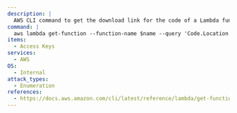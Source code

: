 ```yaml
---
description: |
  AWS CLI command to get the download link for the code of a Lambda function in the AWS account.
command: |
  aws lambda get-function --function-name $name --query 'Code.Location'
items:
  - Access Keys
services:
  - AWS
OS:
  - Internal
attack_types:
  - Enumeration
references:
  - https://docs.aws.amazon.com/cli/latest/reference/lambda/get-function.html
---
```

